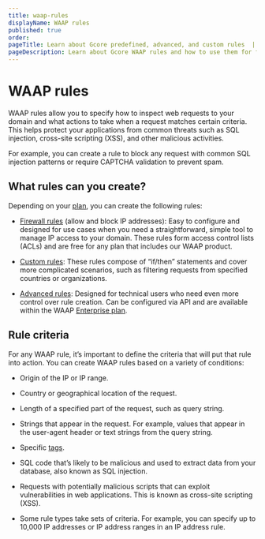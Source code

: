 ```yaml
---
title: waap-rules
displayName: WAAP rules
published: true
order:
pageTitle: Learn about Gcore predefined, advanced, and custom rules  | Gcore
pageDescription: Learn about Gcore WAAP rules and how to use them for filtering incoming traffic and blocking malicious requests.
---
```

# WAAP rules

WAAP rules allow you to specify how to inspect web requests to your domain and what actions to take when a request matches certain criteria. This helps protect your applications from common threats such as SQL injection, cross-site scripting (XSS), and other malicious activities.  

For example, you can create a rule to block any request with common SQL injection patterns or require CAPTCHA validation to prevent spam.  

## What rules can you create?  

Depending on your <a href="https://gcore.com/docs/waap/billing" target="_blank">plan</a>, you can create the following rules: 

* <a href="https://gcore.com/docs/waap/ip-security/allow-and-block-ip-addresses" target="_blank">Firewall rules</a> (allow and block IP addresses): Easy to configure and designed for use cases when you need a straightforward, simple tool to manage IP access to your domain. These rules form access control lists (ACLs) and are free for any plan that includes our WAAP product.  

* <a href="https://gcore.com/docs/waap/waap-rules/custom-rules" target="_blank">Custom rules</a>: These rules compose of “if/then” statements and cover more complicated scenarios, such as filtering requests from specified countries or organizations.

* <a href="https://gcore.com/docs/waap/waap-rules/advanced-rules" target="_blank">Advanced rules</a>: Designed for technical users who need even more control over rule creation. Can be configured via API and are available within the WAAP <a href="https://gcore.com/docs/waap/billing#enterprise" target="_blank">Enterprise plan</a>. 

## Rule criteria 

For any WAAP rule, it’s important to define the criteria that will put that rule into action. You can create WAAP rules based on a variety of conditions: 

* Origin of the IP or IP range.  

* Country or geographical location of the request. 

* Length of a specified part of the request, such as query string. 

* Strings that appear in the request. For example, values that appear in the user-agent header or text strings from the query string. 

* Specific <a href="https://gcore.com/docs/waap/waap-rules/custom-rules/tag-rules/predefined-tags" target="_blank">tags</a>.  

* SQL code that’s likely to be malicious and used to extract data from your database, also known as SQL injection. 

* Requests with potentially malicious scripts that can exploit vulnerabilities in web applications. This is known as cross-site scripting (XSS). 

* Some rule types take sets of criteria. For example, you can specify up to 10,000 IP addresses or IP address ranges in an IP address rule.
